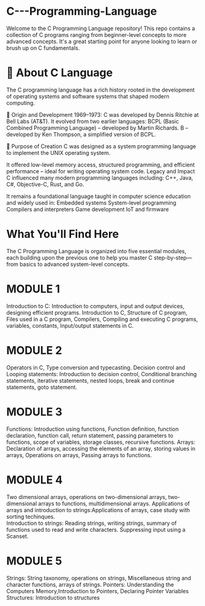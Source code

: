 # C---Programming-Language
Welcome to the C Programming Language repository! This repo contains a collection of C programs ranging from beginner-level concepts to more advanced concepts. It's a great starting point for anyone looking to learn or brush up on C fundamentals.
# 📌 About C Language
The C programming language has a rich history rooted in the development of operating systems and software systems that shaped modern computing.

🔹 Origin and Development
1969–1973: C was developed by Dennis Ritchie at Bell Labs (AT&T).
It evolved from two earlier languages:
BCPL (Basic Combined Programming Language) – developed by Martin Richards.
B – developed by Ken Thompson, a simplified version of BCPL.

🔹 Purpose of Creation
C was designed as a system programming language to implement the UNIX operating system.

It offered low-level memory access, structured programming, and efficient performance – ideal for writing operating system code.
Legacy and Impact
C influenced many modern programming languages including:
C++, Java, C#, Objective-C, Rust, and Go.

It remains a foundational language taught in computer science education and widely used in:
Embedded systems
System-level programming
Compilers and interpreters
Game development
IoT and firmware

# What You'll Find Here
The C Programming Language is organized into five essential modules, each building upon the previous one to help you master C step-by-step—from basics to advanced system-level concepts.

# MODULE 1
Introduction to C: Introduction to computers, input and output devices, designing efficient programs. 
Introduction to C, Structure of C program, Files used in a C program, Compilers, Compiling and executing C programs, variables, constants, Input/output statements in C.

# MODULE 2
Operators in C, Type conversion and typecasting. 
Decision control and Looping statements: Introduction to decision control, Conditional branching statements, iterative statements, nested loops, break and continue statements, goto statement.

# MODULE 3
Functions: Introduction using functions, Function definition, function declaration, function call, return statement, 
passing parameters to functions, scope of variables, storage classes, recursive functions. 
Arrays: Declaration of arrays, accessing the elements of an array, storing values in arrays, Operations on arrays, Passing arrays to functions.

# MODULE 4
Two dimensional arrays, operations on two-dimensional arrays, two-dimensional arrays to functions, multidimensional arrays. 
Applications of arrays and introduction to strings:Applications of arrays, case study with sorting techinques.  
Introduction to strings: Reading strings, writing strings, summary of functions used to read and write characters. 
Suppressing input using a Scanset. 

# MODULE 5
Strings: String taxonomy, operations on strings, Miscellaneous string and character functions, arrays of strings. 
 Pointers: Understanding the Computers Memory,Introduction to Pointers, Declaring Pointer Variables 
 Structures: Introduction to structures 
